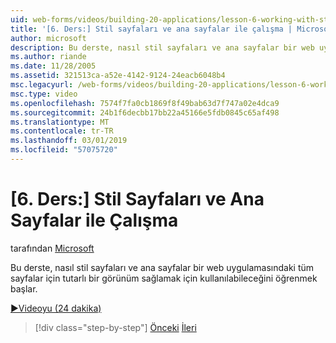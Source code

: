 ```yaml
---
uid: web-forms/videos/building-20-applications/lesson-6-working-with-stylesheets-and-master-pages
title: '[6. Ders:] Stil sayfaları ve ana sayfalar ile çalışma | Microsoft Docs'
author: microsoft
description: Bu derste, nasıl stil sayfaları ve ana sayfalar bir web uygulamasındaki tüm sayfalar için tutarlı bir görünüm sağlamak için kullanılabileceğini öğrenmek başlar.
ms.author: riande
ms.date: 11/28/2005
ms.assetid: 321513ca-a52e-4142-9124-24eacb6048b4
msc.legacyurl: /web-forms/videos/building-20-applications/lesson-6-working-with-stylesheets-and-master-pages
msc.type: video
ms.openlocfilehash: 7574f7fa0cb1869f8f49bab63d7f747a02e4dca9
ms.sourcegitcommit: 24b1f6decbb17bb22a45166e5fdb0845c65af498
ms.translationtype: MT
ms.contentlocale: tr-TR
ms.lasthandoff: 03/01/2019
ms.locfileid: "57075720"
---
```

<a name="lesson-6-working-with-stylesheets-and-master-pages"></a>[6. Ders:] Stil Sayfaları ve Ana Sayfalar ile Çalışma
====================
tarafından [Microsoft](https://github.com/microsoft)

Bu derste, nasıl stil sayfaları ve ana sayfalar bir web uygulamasındaki tüm sayfalar için tutarlı bir görünüm sağlamak için kullanılabileceğini öğrenmek başlar.

[&#9654;Videoyu (24 dakika)](https://channel9.msdn.com/Blogs/ASP-NET-Site-Videos/lesson-6-working-with-stylesheets-and-master-pages)

> [!div class="step-by-step"]
> [Önceki](lesson-5-debugging-and-tracing-your-website.md)
> [İleri](lesson-7-databinding-to-user-interface-controls.md)
